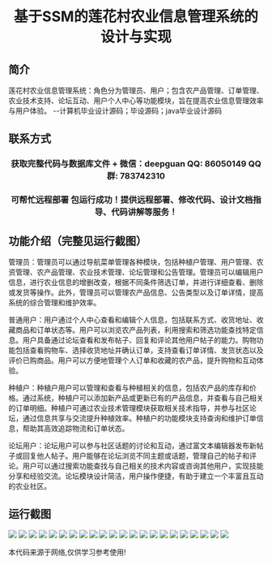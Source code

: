 <p><h1 align="center">基于SSM的莲花村农业信息管理系统的设计与实现</h1></p>

## 简介
莲花村农业信息管理系统：角色分为管理员、用户；包含农产品管理、订单管理、农业技术支持、论坛互动、用户个人中心等功能模块，旨在提高农业信息管理效率与用户体验。    --计算机毕业设计源码；毕设源码；java毕业设计源码


## 联系方式
<p><h3 align="center">获取完整代码与数据库文件 + 微信：deepguan QQ: 86050149 QQ群: 783742310</h3></p>
<p><h3 align="center">可帮忙远程部署 包运行成功！提供远程部署、修改代码、设计文档指导、代码讲解等服务！</h3></p>

## 功能介绍（完整见运行截图）
管理员：管理员可以通过导航菜单管理各种模块，包括种植户管理、用户管理、农资管理、农产品管理、农业技术管理、论坛管理和公告管理。管理员可以编辑用户信息，进行农业信息的增删改查，根据不同条件筛选订单，并进行详细查看、删除或发货等操作。此外，管理员可以管理农产品信息、公告类型以及订单详情，提高系统的综合管理和维护效率。

普通用户：用户通过个人中心查看和编辑个人信息，包括联系方式、收货地址、收藏商品和订单状态等。用户可以浏览农产品列表，利用搜索和筛选功能查找特定信息。用户具备通过论坛查看和发布帖子、回复和评论其他用户帖子的能力。购物功能包括查看购物车、选择收货地址并确认订单，支持查看订单详情、发货状态以及评价已购商品。用户可以方便地管理个人订单和收藏的农产品，提升购物和互动体验。

种植户：种植户用户可以管理和查看与种植相关的信息，包括农产品的库存和价格。通过系统，种植户可以添加新产品或更新已有的产品信息，并查看与自己相关的订单明细。种植户可通过农业技术管理模块获取相关技术指导，并参与社区论坛，通过信息共享与交流提升种植效率。种植户的功能模块支持查询和维护订单信息，帮助其高效追踪物流和订单状态。

论坛用户：论坛用户可以参与社区话题的讨论和互动，通过富文本编辑器发布新帖子或回复他人帖子。用户能够在论坛浏览不同主题或话题，管理自己的帖子和评论。用户可以通过搜索功能查找与自己相关的技术内容或咨询其他用户，实现技能分享和经验交流。论坛模块设计简洁，用户操作便捷，有助于建立一个丰富且互动的农业社区。


## 运行截图
![](https://bs-1329754181.cos.ap-shanghai.myqcloud.com/ssm/LianHuaVillageAgriculturalInformationManagementSystem/img/001.jpg)
![](https://bs-1329754181.cos.ap-shanghai.myqcloud.com/ssm/LianHuaVillageAgriculturalInformationManagementSystem/img/002.jpg)
![](https://bs-1329754181.cos.ap-shanghai.myqcloud.com/ssm/LianHuaVillageAgriculturalInformationManagementSystem/img/003.jpg)
![](https://bs-1329754181.cos.ap-shanghai.myqcloud.com/ssm/LianHuaVillageAgriculturalInformationManagementSystem/img/004.jpg)
![](https://bs-1329754181.cos.ap-shanghai.myqcloud.com/ssm/LianHuaVillageAgriculturalInformationManagementSystem/img/005.jpg)
![](https://bs-1329754181.cos.ap-shanghai.myqcloud.com/ssm/LianHuaVillageAgriculturalInformationManagementSystem/img/006.jpg)
![](https://bs-1329754181.cos.ap-shanghai.myqcloud.com/ssm/LianHuaVillageAgriculturalInformationManagementSystem/img/007.jpg)
![](https://bs-1329754181.cos.ap-shanghai.myqcloud.com/ssm/LianHuaVillageAgriculturalInformationManagementSystem/img/008.jpg)
![](https://bs-1329754181.cos.ap-shanghai.myqcloud.com/ssm/LianHuaVillageAgriculturalInformationManagementSystem/img/009.jpg)
![](https://bs-1329754181.cos.ap-shanghai.myqcloud.com/ssm/LianHuaVillageAgriculturalInformationManagementSystem/img/010.jpg)
![](https://bs-1329754181.cos.ap-shanghai.myqcloud.com/ssm/LianHuaVillageAgriculturalInformationManagementSystem/img/011.jpg)
![](https://bs-1329754181.cos.ap-shanghai.myqcloud.com/ssm/LianHuaVillageAgriculturalInformationManagementSystem/img/012.jpg)
![](https://bs-1329754181.cos.ap-shanghai.myqcloud.com/ssm/LianHuaVillageAgriculturalInformationManagementSystem/img/013.jpg)
![](https://bs-1329754181.cos.ap-shanghai.myqcloud.com/ssm/LianHuaVillageAgriculturalInformationManagementSystem/img/014.jpg)
![](https://bs-1329754181.cos.ap-shanghai.myqcloud.com/ssm/LianHuaVillageAgriculturalInformationManagementSystem/img/015.jpg)
![](https://bs-1329754181.cos.ap-shanghai.myqcloud.com/ssm/LianHuaVillageAgriculturalInformationManagementSystem/img/016.jpg)
![](https://bs-1329754181.cos.ap-shanghai.myqcloud.com/ssm/LianHuaVillageAgriculturalInformationManagementSystem/img/017.jpg)
![](https://bs-1329754181.cos.ap-shanghai.myqcloud.com/ssm/LianHuaVillageAgriculturalInformationManagementSystem/img/018.jpg)
![](https://bs-1329754181.cos.ap-shanghai.myqcloud.com/ssm/LianHuaVillageAgriculturalInformationManagementSystem/img/019.jpg)
![](https://bs-1329754181.cos.ap-shanghai.myqcloud.com/ssm/LianHuaVillageAgriculturalInformationManagementSystem/img/020.jpg)
![](https://bs-1329754181.cos.ap-shanghai.myqcloud.com/ssm/LianHuaVillageAgriculturalInformationManagementSystem/img/021.jpg)
![](https://bs-1329754181.cos.ap-shanghai.myqcloud.com/ssm/LianHuaVillageAgriculturalInformationManagementSystem/img/022.jpg)

<p>本代码来源于网络,仅供学习参考使用!</p>
